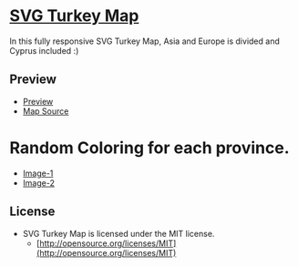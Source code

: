 # [SVG Turkey Map](http://dnomak.com/svg-turkiye-haritasi/)

In this fully responsive SVG Turkey Map, Asia and Europe is divided and Cyprus included :)

## Preview
 - [Preview](http://dnomak.com/svg-turkiye-haritasi/)
 - [Map Source](https://commons.wikimedia.org/wiki/File:Turkey_provinces_blank_gray.svg)

# Random Coloring for each province.
* [Image-1](./image/img1.jpeg)
* [Image-2](./image/img2.jpeg)

## License
- SVG Turkey Map is licensed under the MIT license.
  - [http://opensource.org/licenses/MIT](http://opensource.org/licenses/MIT)
